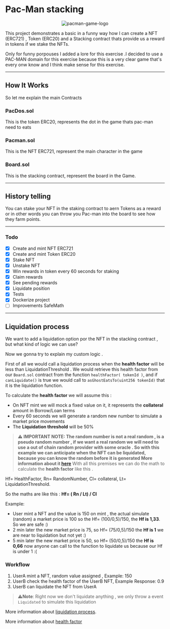 # Pac-Man stacking

<p align="center">
<img src="https://static.wikia.nocookie.net/ssbb/images/0/08/TituloUniversoPac-Man.png/revision/latest?cb=20140628024756&path-prefix=es" align="center"
alt="pacman-game-logo"></p>

This project demonstrates a basic in a funny way how I can create a NFT (ERC721) , Token (ERC20) and a Stacking contract
thats provide us a reward in tokens if we stake the NFTs.

Only for funny porpouses I added a lore for this exercise .I decided to use a PAC-MAN domain for this exercise because
this is a very clear game that's every onw know and I think make sense for this exercise.
***

## How It Works

So let me explain the main Contracts

### PacDos.sol

This is the token ERC20, represents the dot in the game thats pac-man need to eats

### Pacman.sol

This is the NFT ERC721, represent the main character in the game

### Board.sol

This is the stacking contract, represent the board in the Game.
***

## History telling

You can stake your NFT in the staking contract to aern Tokens as a reward or in other words you can throw you Pac-man
into the board to see how they farm points.


***

### Todo

- [x] Create and mint NFT ERC721
- [x] Create and mint Token ERC20
- [x] Stake NFT
- [x] Unstake NFT
- [x] Win rewards in token every 60 seconds for staking
- [x] Claim rewards
- [x] See pending rewards
- [x] Liquidate position
- [x] Tests
- [x] Dockerize project
- [ ] Improvements SafeMath

***

## Liquidation process

We want to add a liquidation option por the NFT in the stacking contract , but what kind of logic we can use?

Now we gonna try to explain my custom logic .

First of all we would call a liquidation process when the **health factor** will be less than LiquidationThreshold . We would retrieve this
health factor from our `Board.sol` contract from the function `healthFactor( tokenId )`, and if `canLiquidate()` is true  we
would call to `asGhostEatsTo(uint256 tokenId)` that it is the liquidation function.

To calculate the **health factor** we will assume this :

- On NFT mint we will mock a fixed value on it, it represents the **collateral** amount in Borrow/Loan terms
- Every 60 seconds we will generate a random new number to simulate a market price movements
- The **Liquidation threshold** will be 50%

> **⚠️ IMPORTANT NOTE: 
>The random number is not a real random , is a pseudo random number , if we want a real random we will need to use
a out of chain random provider with some oracle . So with this example we can anticipate when the NFT can be liquidated,
because you can know the random before it is generated
More information about it [here](https://docs.chain.link/docs/vrf/v2/introduction/)** 
With all this premises we can do the math to calculate the **health factor**  like this .

Hf= HealthFactor, Rn= RandomNumber, Cl= collateral, Lt= LiquidationThreshold.

So the maths are like this :
**Hf= ( Rn / Lt) / Cl**

Example:

- User mint a NFT and the value is 150 on mint , the actual simulate (random) a market price is 100
so the Hf= (100/0,5)/150, the **Hf is 1,33**. So we are safe :)
- 2 min later the new market price is 75, so  Hf= (75/0,5)/150 the **Hf is 1** we are near to liquidation but not yet :)
- 5 min later the new market price is 50, so  Hf= (50/0,5)/150 the **Hf is 0,66** now anyone can call to the function to liquidate us because our Hf is under 1 :(

### Workflow

1. UserA mint a NFT, random value assigned , Example: 150
2. UserB check the health factor of the UserB NFT, Example Response: 0.9
3. UserB can liquidate the NFT from UserA

>**⚠️Note**: Right now we don't liquidate anything , we only throw a event `Liquidated` to simulate this liquidation

More information about [liquidation process](https://docs.aave.com/faq/liquidations).

More information about [health factor](https://docs.aave.com/risk/asset-risk/risk-parameters#health-factor)
